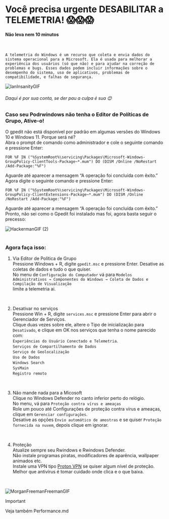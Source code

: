 # Você precisa urgente DESABILITAR a TELEMETRIA! 😱😱😱
#### Não leva nem 10 minutos
<br>

`
A telemetria do Windows é um recurso que coleta e envia dados do sistema operacional para a Microsoft.
Ela é usada para melhorar a experiência dos usuários (só que não) e para ajudar na correção de problemas e bugs.
Esses dados podem incluir informações sobre o desempenho do sistema, uso de aplicativos, problemas de compatibilidade, e falhas de segurança.
`
<br>

![IanInsanityGIF](https://github.com/user-attachments/assets/7dadea2a-65ed-4f95-8ed3-691523cb4bf0)
###### Daqui é por sua conta, se der pau a culpa é sua 😊

### Caso seu Podrwindows não tenha o Editor de Políticas de Grupo, Ative-o! 

O gpedit não está disponível por padrão em algumas versões do Windows 10 e Windows 11. Porque será né?<br/>
Abra o prompt de comando como administrador e cole o seguinte comando e pressione Enter:
```
FOR %F IN ("%SystemRoot%\servicing\Packages\Microsoft-Windows-GroupPolicy-ClientTools-Package~*.mum") DO (DISM /Online /NoRestart /Add-Package:"%F")
```
   
Aguarde até aparecer a mensagem “A operação foi concluída com êxito.” <br/>
Agora digite o seguinte comando e pressione Enter:
```
FOR %F IN ("%SystemRoot%\servicing\Packages\Microsoft-Windows-GroupPolicy-ClientExtensions-Package~*.mum") DO (DISM /Online /NoRestart /Add-Package:"%F")
```

Aguarde até aparecer a mensagem “A operação foi concluída com êxito.” <br/>
Pronto, não sei como o Gpedit foi instalado mas foi, agora basta seguir o precesso:

![HackermanGIF (2)](https://github.com/user-attachments/assets/d2916355-7459-4b39-85e1-85291710124b)
<br>
<br>

### Agora faça isso:

1. Via Editor de Política de Grupo <br/>
      Pressione Windows + R, digite `gpedit.msc` e pressione Enter. Desative as coletas de dados e tudo o que quiser. <br/>
      No menu de `Configuração do Computador` vá para `Modelos Administrativos → Componentes do Windows → Coleta de Dados e Compilação de Visualização`<br/>
      limite a telemetria ai.
<br>      

2. Desativar no serviços <br/>
      Pressione Win + R, digite `services.msc` e pressione Enter para abrir o Gerenciador de Serviços.<br/>
      Clique duas vezes sobre ele, altere o Tipo de inicialização para `Desativado`, e clique em OK nos serviços que tenha o nome parecido com:<br/>
      `Experiências do Usuário Conectado e Telemetria`.<br/>
      `Serviços de Compartilhamento de Dados`<br/>
      `Serviço de Geolocalização`<br/>
      `Uso de Dados`<br/>
      `Windows Search`<br/>
      `SysMain`<br>
      `Registro remoto`<br>
<br>

3. Não mande nada para a Micosoft <br/>
      Clique no Windows Defender no canto inferior perto do relógio. <br/>
      No menu, vá para `Proteção contra vírus e ameaças`<br/>
      Role um pouco até Configurações de proteção contra vírus e ameaças, clique em `Gerenciar configurações`.<br/>
      Desative as opções `Envio automático de amostras` e se quiser `Proteção fornecida na nuvem`, depois clique em ignorar. <br/>
<br/>   

4. Proteção <br/>
      Atualize sempre seu Rwindows e Rwindows Defender. <br/>
      Não instale programas piratas, modificadores de aparência, wallpaper animados etc. <br/>
      Instale uma VPN tipo [Proton VPN](https://protonvpn.com/) se quiser algum nível de proteção. <br/>
      Melhor que antivírus é tomar cuidado onde clica e o que baixa. <br/>
<br/>

![MorganFreemanFreemanGIF](https://github.com/user-attachments/assets/535ffb5a-11e1-4482-99bf-7130a433d983)

> [!IMPORTANT]
> Veja também Performance.md

